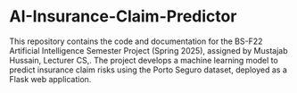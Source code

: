 # AI-Insurance-Claim-Predictor
This repository contains the code and documentation for the BS-F22 Artificial Intelligence Semester Project (Spring 2025), assigned by Mustajab Hussain, Lecturer CS,. The project develops a machine learning model to predict insurance claim risks using the Porto Seguro dataset, deployed as a Flask web application.
